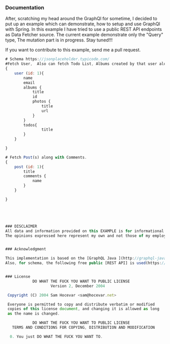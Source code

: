 ### Documentation
After, scratching my head around the GraphQl for sometime, I decided to put up an example which can demonstrate,
how to setup and use GraphQl with Spring. In this example I have tried to use a public REST API endpoints as Data Fetcher source. The current example demonstrate only the "Query" type, The mutation part is in progress. Stay tuned!!!

If you want to contribute to this example, send me a pull request.

```js
# Schema https://jsonplaceholder.typicode.com/
#Fetch User,  Also can fetch Todo List, Albums created by that user along with photos information in the Album.
{
	user (id: 1){
		name
		email
		albums {
			title
			id
			photos {
				title
				url
			}
		}
		todos{
				title
		}
	}

}

# Fetch Post(s) along with Comments.
{
	post (id: 1){
		title
		comments {
			name
		}
	}

}





### DISCLAIMER
All data and information provided on this EXAMPLE is for informational purposes only. This EXAMPLE makes no representations as to accuracy, completeness, correctness, suitability, or validity of any information on this EXAMPLE and will not be liable for any errors, omissions, or delays in this information or any losses, injuries, or damages arising from its display or use. All information is provided on an as-is basis.
The opinions expressed here represent my own and not those of my employer or any other organization.


### Acknowledgment

This implementation is based on the [GraphQL Java ](http://graphql-java.readthedocs.io/en/v7/schema.html).
Also, for schema, the following free public [REST API] is used(https://jsonplaceholder.typicode.com/)


### License
            DO WHAT THE FUCK YOU WANT TO PUBLIC LICENSE
                    Version 2, December 2004

 Copyright (C) 2004 Sam Hocevar <sam@hocevar.net>

 Everyone is permitted to copy and distribute verbatim or modified
 copies of this license document, and changing it is allowed as long
 as the name is changed.

            DO WHAT THE FUCK YOU WANT TO PUBLIC LICENSE
   TERMS AND CONDITIONS FOR COPYING, DISTRIBUTION AND MODIFICATION

  0. You just DO WHAT THE FUCK YOU WANT TO.
